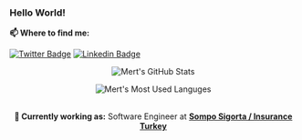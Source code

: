 ### Hello World! 

**📫 Where to find me:** 

[![Twitter Badge](https://img.shields.io/badge/-@_mertmetin-1ca0f1?style=flat-square&labelColor=1ca0f1&logo=twitter&logoColor=white&link=https://twitter.com/_mertmetin)](https://twitter.com/_mertmetin) [![Linkedin Badge](https://img.shields.io/badge/-mrtmtn-blue?style=flat-square&logo=Linkedin&logoColor=white&link=https://www.linkedin.com/in/mrtmtn/)](https://www.linkedin.com/in/mrtmtn/) 


<p align="center">
<img align="center" src="https://github-readme-stats.vercel.app/api?username=mertmtn&show_icons=true&locale=en&theme=github_dark" alt="Mert's GitHub Stats" /></p>

<div align="center">

<img align="center" src="https://github-readme-stats.vercel.app/api/top-langs?username=mertmtn&show_icons=true&locale=en&layout=compact&theme=github_dark" alt="Mert's Most Used Languges" />

<br />
<br />

**💼 Currently working as:** Software Engineer at <a href="https://www.somposigorta.com.tr/" target="_blank"><b>Sompo Sigorta / Insurance Turkey</b></a>
